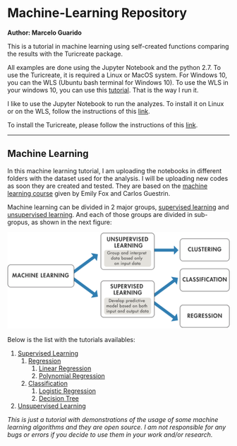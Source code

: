 # Machine-Learning Repository
**Author: Marcelo Guarido**

This is a tutorial in machine learning using self-created functions comparing the results with the Turicreate package. 

All examples are done using the Jupyter Notebook and the python 2.7. To use the Turicreate, it is required a Linux or MacOS system. For Windows 10, you can the WLS (Ubuntu bash terminal for Windows 10). To use the WLS in your windows 10, you can use this [tutorial](https://www.howtogeek.com/249966/how-to-install-and-use-the-linux-bash-shell-on-windows-10/). That is the way I run it.

I like to use the Jupyter Notebook to run the analyzes. To install it on Linux or on the WLS, follow the instructions of this [link](https://conda.io/docs/user-guide/install/linux.html).

To install the Turicreate, please follow the instructions of this [link](https://github.com/apple/turicreate/).
***

## Machine Learning

In this machine learning tutorial, I am uploading the notebooks in different folders with the dataset used for the analysis. I will be uploading new codes as soon they are created and tested. They are based on the [machine learning course](https://www.coursera.org/specializations/machine-learning) given by Emily Fox and Carlos Guestrin. 

Machine learning can be divided in 2 major groups, [supervised learning](https://en.wikipedia.org/wiki/Supervised_learning) and [unsupervised learning](https://en.wikipedia.org/wiki/Unsupervised_learning). And each of those groups are divided in sub-gropus, as shown in the next figure:

![Machine learning groups and sub-groups](./Figures/machine_learning.png) 

Below is the list with the tutorials availables:

1. [Supervised Learning](./01_Supervised_Learning)
	1. [Regression](./01_Supervised_Learning/01_Regression)
		1. [Linear Regression](./01_Supervised_Learning/01_Regression/01_Linear_Regression/Linear_Regression.ipynb)
		2. [Polynomial Regression](./01_Supervised_Learning/01_Regression/02_Polynomial_Regression/Polynomial_Regression.ipynb)
	2. [Classification](./01_Supervised_Learning/02_Classification)
		1. [Logistic Regression](./01_Supervised_Learning/02_Classification/01_Logistic_Regression/Logistic_Regression.ipynb)
		2. [Decision Tree](./01_Supervised_Learning/02_Classification/02_Decision_Trees/Decision_Tree.ipynb)
1. [Unsupervised Learning](./02_Unsupervised_Learning)

*This is just a tutorial with demonstrations of the usage of some machine learning algorithms and they are open source. I am not responsible for any bugs or errors if you decide to use them in your work and/or research.*
